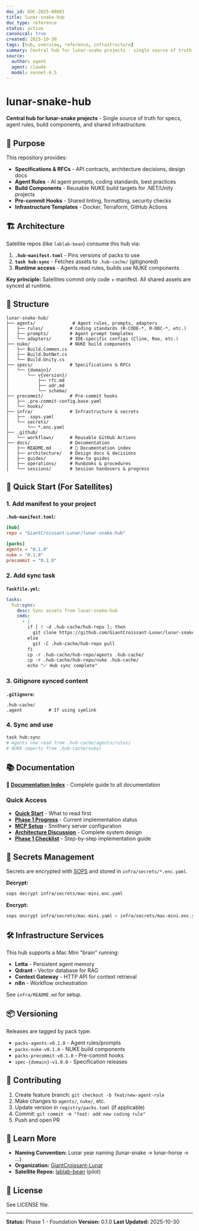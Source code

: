```yaml
---
doc_id: DOC-2025-00001
title: lunar-snake-hub
doc_type: reference
status: active
canonical: true
created: 2025-10-30
tags: [hub, overview, reference, infrastructure]
summary: Central hub for lunar-snake projects - single source of truth for specs, agent rules, build components, and shared infrastructure
source:
  author: agent
  agent: claude
  model: sonnet-4.5
---
```


# lunar-snake-hub

**Central hub for lunar-snake projects** - Single source of truth for specs, agent rules, build components, and shared infrastructure.

## 🎯 Purpose

This repository provides:

- **Specifications & RFCs** - API contracts, architecture decisions, design docs
- **Agent Rules** - AI agent prompts, coding standards, best practices
- **Build Components** - Reusable NUKE build targets for .NET/Unity projects
- **Pre-commit Hooks** - Shared linting, formatting, security checks
- **Infrastructure Templates** - Docker, Terraform, GitHub Actions

## 🏗️ Architecture

Satellite repos (like `lablab-bean`) consume this hub via:

1. **`.hub-manifest.toml`** - Pins versions of packs to use
2. **`task hub:sync`** - Fetches assets to `.hub-cache/` (gitignored)
3. **Runtime access** - Agents read rules, builds use NUKE components

**Key principle:** Satellites commit only code + manifest. All shared assets are synced at runtime.

## 📁 Structure

```
lunar-snake-hub/
├── agents/              # Agent rules, prompts, adapters
│   ├── rules/          # Coding standards (R-CODE-*, R-DOC-*, etc.)
│   ├── prompts/        # Agent prompt templates
│   └── adapters/       # IDE-specific configs (Cline, Roo, etc.)
├── nuke/               # NUKE build components
│   ├── Build.Common.cs
│   ├── Build.DotNet.cs
│   └── Build.Unity.cs
├── specs/              # Specifications & RFCs
│   └── {domain}/
│       └── v{version}/
│           ├── rfc.md
│           ├── adr.md
│           └── schema/
├── precommit/          # Pre-commit hooks
│   ├── .pre-commit-config.base.yaml
│   └── hooks/
├── infra/              # Infrastructure & secrets
│   ├── .sops.yaml
│   └── secrets/
│       └── *.enc.yaml
├── .github/
│   └── workflows/      # Reusable GitHub Actions
├── docs/               # Documentation
│   ├── README.md       # 📖 Documentation index
│   ├── architecture/   # Design docs & decisions
│   ├── guides/         # How-to guides
│   ├── operations/     # Runbooks & procedures
│   └── sessions/       # Session handovers & progress
```

## 🚀 Quick Start (For Satellites)

### 1. Add manifest to your project

**`.hub-manifest.toml`:**

```toml
[hub]
repo = "GiantCroissant-Lunar/lunar-snake-hub"

[packs]
agents = "0.1.0"
nuke = "0.1.0"
precommit = "0.1.0"
```

### 2. Add sync task

**`Taskfile.yml`:**

```yaml
tasks:
  hub:sync:
    desc: Sync assets from lunar-snake-hub
    cmds:
      - |
        if [ ! -d .hub-cache/hub-repo ]; then
          git clone https://github.com/GiantCroissant-Lunar/lunar-snake-hub .hub-cache/hub-repo
        else
          git -C .hub-cache/hub-repo pull
        fi
        cp -r .hub-cache/hub-repo/agents .hub-cache/
        cp -r .hub-cache/hub-repo/nuke .hub-cache/
        echo "✅ Hub sync complete"
```

### 3. Gitignore synced content

**`.gitignore`:**

```
.hub-cache/
.agent          # If using symlink
```

### 4. Sync and use

```bash
task hub:sync
# Agents now read from .hub-cache/agents/rules/
# NUKE imports from .hub-cache/nuke/
```

## 📚 Documentation

**📖 [Documentation Index](docs/README.md)** - Complete guide to all documentation

### Quick Access

- **[Quick Start](docs/operations/START_HERE.md)** - What to read first
- **[Phase 1 Progress](docs/sessions/PHASE1_PROGRESS.md)** - Current implementation status
- **[MCP Setup](docs/operations/MCP_SETUP.md)** - Smithery server configuration
- **[Architecture Discussion](docs/architecture/ARCHITECTURE_DISCUSSION.md)** - Complete system design
- **[Phase 1 Checklist](docs/guides/PHASE1_CHECKLIST.md)** - Step-by-step implementation guide

## 🔐 Secrets Management

Secrets are encrypted with [SOPS](https://github.com/mozilla/sops) and stored in `infra/secrets/*.enc.yaml`.

**Decrypt:**

```bash
sops decrypt infra/secrets/mac-mini.enc.yaml
```

**Encrypt:**

```bash
sops encrypt infra/secrets/mac-mini.yaml > infra/secrets/mac-mini.enc.yaml
```

## 🛠️ Infrastructure Services

This hub supports a Mac Mini "brain" running:

- **Letta** - Persistent agent memory
- **Qdrant** - Vector database for RAG
- **Context Gateway** - HTTP API for context retrieval
- **n8n** - Workflow orchestration

See `infra/README.md` for setup.

## 📦 Versioning

Releases are tagged by pack type:

- `packs-agents-v0.1.0` - Agent rules/prompts
- `packs-nuke-v0.1.0` - NUKE build components
- `packs-precommit-v0.1.0` - Pre-commit hooks
- `spec-{domain}-v1.0.0` - Specification releases

## 🤝 Contributing

1. Create feature branch: `git checkout -b feat/new-agent-rule`
2. Make changes to `agents/`, `nuke/`, etc.
3. Update version in `registry/packs.toml` (if applicable)
4. Commit: `git commit -m "feat: add new coding rule"`
5. Push and open PR

## 📖 Learn More

- **Naming Convention:** Lunar year naming (lunar-snake → lunar-horse → ...)
- **Organization:** [GiantCroissant-Lunar](https://github.com/GiantCroissant-Lunar)
- **Satellite Repos:** [lablab-bean](https://github.com/GiantCroissant-Lunar/lablab-bean) (pilot)

## 📄 License

See LICENSE file.

---

**Status:** Phase 1 - Foundation
**Version:** 0.1.0
**Last Updated:** 2025-10-30

